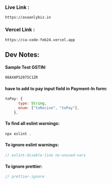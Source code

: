 ### Live Link :

```
https://asaanlybiz.in
```

### Vercel Link :

```
https://ca-code-feb24.vercel.app
```

## Dev Notes:

#### Sample Test GSTIN:

```xml
06AXAPS2075C1ZR
```

#### have to add to pay input field in Payment-In form:

```javascript
toPay: {
      type: String,
      enum: ["toRecive", "toPay"],
    },
```

#### To find all eslint warnings:

```javascript
npx eslint .
```

#### To ignore eslint warnings:

```javascript
// eslint-disable-line no-unused-vars
```

#### To ignore prettier:

```javascript
// prettier-ignore
```
